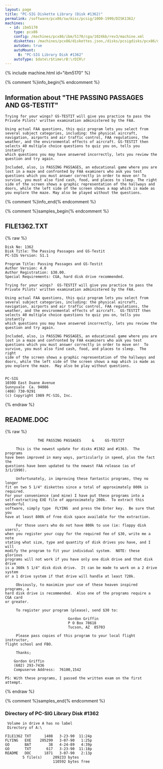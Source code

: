 ```yaml
---
layout: page
title: "PC-SIG Diskette Library (Disk #1362)"
permalink: /software/pcx86/sw/misc/pcsig/1000-1999/DISK1362/
machines:
  - id: ibm5170
    type: pcx86
    config: /machines/pcx86/ibm/5170/cga/1024kb/rev3/machine.xml
    diskettes: /machines/pcx86/diskettes.json,/disks/pcsigdisks/pcx86/diskettes.json
    autoGen: true
    autoMount:
      B: "PC-SIG Library Disk #1362"
    autoType: $date\r$time\rB:\rDIR\r
---
```


{% include machine.html id="ibm5170" %}

{% comment %}info_begin{% endcomment %}

## Information about "THE PASSING PASSAGES AND GS-TESTIT"

    Trying for your wings? GS-TESTIT will give you practice to pass the
    Private Pilots' written examination administered by the FAA.
    
    Using actual FAA questions, this quiz program lets you select from
    several subject categories, including: the physical aircraft,
    navigation, airports and air traffic control, FAA regulations, the
    weather, and the environmental effects of aircraft. GS-TESTIT then
    selects 40 multiple choice questions to quiz you on, tells you instantly
    which questions you may have answered incorrectly, lets you review the
    question and try again.
    
    Included, also, is PASSING PASSAGES, an educational game where you are
    lost in a maze and confronted by FAA examiners who ask you test
    questions which you must answer correctly in order to move on! To
    survive, you must also find cash, food, and places to sleep. The right
    side of the screen shows a graphic representation of the hallways and
    doors, while the left side of the screen shows a map which is made as
    you explore the maze. May also be played without the questions.
{% comment %}info_end{% endcomment %}

{% comment %}samples_begin{% endcomment %}

## FILE1362.TXT

{% raw %}
```
Disk No: 1362
Disk Title: The Passing Passages and GS-Testit
PC-SIG Version: S1.1

Program Title: Passing Passages and GS-Testit
Author Version: 4.0
Author Registration: $30.00.
Special Requirements: CGA, hard disk drive recommended.

Trying for your wings?  GS-TESTIT will give you practice to pass the
Private Pilots' written examination administered by the FAA.

Using actual FAA questions, this quiz program lets you select from
several subject categories, including: the physical aircraft,
navigation, airports and air traffic control, FAA regulations, the
weather, and the environmental effects of aircraft.  GS-TESTIT then
selects 40 multiple choice questions to quiz you on, tells you instantly
which questions you may have answered incorrectly, lets you review the
question and try again.

Included, also, is PASSING PASSAGES, an educational game where you are
lost in a maze and confronted by FAA examiners who ask you test
questions which you must answer correctly in order to move on!  To
survive, you must also find cash, food, and places to sleep.  The right
side of the screen shows a graphic representation of the hallways and
doors, while the left side of the screen shows a map which is made as
you explore the maze.  May also be play without questions.


PC-SIG
1030D East Duane Avenue
Sunnyvale  Ca. 94086
(408) 730-9291
(c) Copyright 1989 PC-SIG, Inc.
```
{% endraw %}

## README.DOC

{% raw %}
```
               THE PASSING PASSAGES     &     GS-TESTIT

     This is the newest update for disks #1362 and #1363.  The programs
have been improved in many ways, particularly in speed, plus the fact the
questions have been updated to the newest FAA release (as of 3/1/1990).

     Unfortunately, in improving these fantastic programs, they no longer
fit on two 5 1/4" diskettes since a total of approximately 800k is required.
For your convenience (and mine) I have put these programs into a 
self-extracting EXE file of approximately 200k.  To extract this wonderful
software, simply type  FLYING  and press the Enter key.  Be sure that you
have at least 800k of free disk space available for the extraction.

     For those users who do not have 800k to use (ie: floppy disk users),
when you register your copy for the required fee of $30, write me a note
stating what size, type and quantity of disk drives you have, and I will
modify the program to fit your individual system.  NOTE: these glorious
programs will not work if you have only one disk drive and that disk drive
is a 360k 5 1/4" disk disk drive.  It can be made to work on a 2 drive system
or a 1 drive system if that drive will handle at least 720k.

     Obviously, to maximize your use of these heaven inspired programs, a
hard disk drive is recommended.  Also one of the programs require a CGA card
or greater.

     To register your program (please), send $30 to:
        
                             Gordon Griffin
                             P O Box 78618
                             Tucson, AZ  85703

     Please pass copies of this program to your local flight instructor,
flight school and FBO.

     Thanks;

 	Gordon Griffin
	(602) 293-7436
	Compuserve Address:  76100,1542

PS: With these programs, I passed the written exam on the first attempt.
```
{% endraw %}

{% comment %}samples_end{% endcomment %}

### Directory of PC-SIG Library Disk #1362

     Volume in drive A has no label
     Directory of A:\

    FILE1362 TXT      1408   3-23-90  11:24p
    FLYING   EXE    205299   3-07-90   1:25p
    GO       BAT        38   4-24-89   4:39p
    GO       TXT       617   3-23-90  11:18p
    README   DOC      1871   3-07-90   2:13p
            5 file(s)     209233 bytes
                          110592 bytes free
